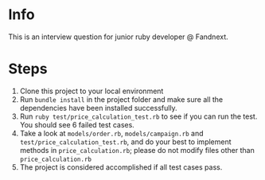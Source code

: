 # Info

This is an interview question for junior ruby developer @ Fandnext.

# Steps

1. Clone this project to your local environment
2. Run `bundle install` in the project folder and make sure all the dependencies have been installed successfully.
3. Run `ruby test/price_calculation_test.rb` to see if you can run the test. You should see 6 failed test cases.
4. Take a look at `models/order.rb`, `models/campaign.rb` and `test/price_calculation_test.rb`, and do your best to implement methods in `price_calculation.rb`; please do not modify files other than `price_calculation.rb`
5. The project is considered accomplished if all test cases pass. 
